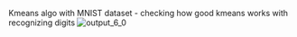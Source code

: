 Kmeans algo with MNIST dataset - checking how good kmeans works with recognizing digits
![output_6_0](https://user-images.githubusercontent.com/4441068/47812374-1269de00-dd6a-11e8-9a74-899099d5e1ce.png)
